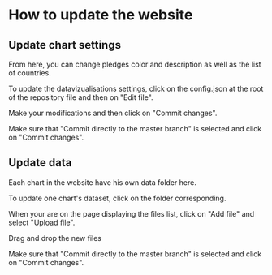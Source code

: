 # How to update the website

## Update chart settings

From here, you can change pledges color and description as well as the list of countries.

To update the datavizualisations settings, click on the config.json at the root of the repository file and then on "Edit file".

Make your modifications and then click on "Commit changes".

Make sure that "Commit directly to the master branch" is selected and click on "Commit changes".

## Update data

Each chart in the website have his own data folder here.

To update one chart's dataset, click on the folder corresponding.

When your are on the page displaying the files list, click on "Add file" and select "Upload file".

Drag and drop the new files

Make sure that "Commit directly to the master branch" is selected and click on "Commit changes".
